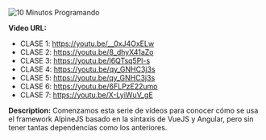 ![10 Minutos Programando](https://yt3.ggpht.com/YrU4PNNis3z98glt-rOUJOkXRkdspyeNJt-ov8dZcPYBiyTAuEME-Em8x1AmcxICy31m7XB5tA=w1707-fcrop64=1,00005a57ffffa5a8-k-c0xffffffff-no-nd-rj)

**Video URL:** 

- CLASE 1: https://youtu.be/__0xJ4OxELw
- CLASE 2: https://youtu.be/8_dhyX41aZo
- CLASE 3: https://youtu.be/l6QTsq5Pl-s
- CLASE 4: https://youtu.be/qy_GNHC3j3s
- CLASE 5: https://youtu.be/qy_GNHC3j3s
- CLASE 6: https://youtu.be/6FLPzE22umo
- CLASE 7: https://youtu.be/X-LyiWuV_gE

**Description:** Comenzamos esta serie de vídeos para conocer cómo se usa el framework AlpineJS basado en la sintaxis de VueJS y Angular, pero sin tener tantas dependencias como los anteriores.